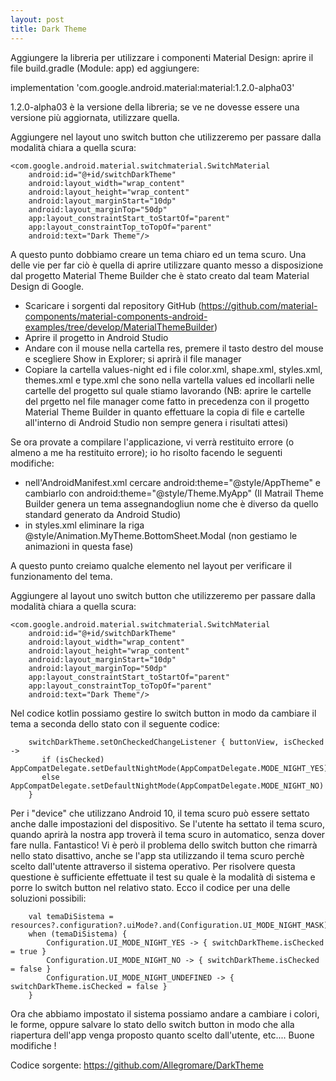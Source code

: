 ```yaml
---
layout: post
title: Dark Theme
---
```




Aggiungere la libreria per utilizzare i componenti Material Design: aprire il file build.gradle (Module: app) ed aggiungere:

implementation 'com.google.android.material:material:1.2.0-alpha03'
    
1.2.0-alpha03 è la versione della libreria; se ve ne dovesse essere una versione più aggiornata, utilizzare quella.

Aggiungere nel layout uno switch button che utilizzeremo per passare dalla modalità chiara a quella scura:


    <com.google.android.material.switchmaterial.SwitchMaterial
        android:id="@+id/switchDarkTheme"
        android:layout_width="wrap_content"
        android:layout_height="wrap_content"
        android:layout_marginStart="10dp"
        android:layout_marginTop="50dp"
        app:layout_constraintStart_toStartOf="parent"
        app:layout_constraintTop_toTopOf="parent"
        android:text="Dark Theme"/>


A questo punto dobbiamo creare un tema chiaro ed un tema scuro. Una delle vie per far ciò è quella di aprire utilizzare quanto messo a disposizione dal progetto Material Theme Builder che è stato creato dal team Material Design di Google.

- Scaricare i sorgenti dal repository GitHub (https://github.com/material-components/material-components-android-examples/tree/develop/MaterialThemeBuilder)
- Aprire il progetto in Android Studio
- Andare con il mouse nella cartella res, premere il tasto destro del mouse e scegliere Show in Explorer; si aprirà il file manager
- Copiare la cartella values-night ed i file color.xml, shape.xml, styles.xml, themes.xml e type.xml che sono nella vartella values ed incollarli nelle cartelle del progetto sul quale stiamo lavorando (NB: aprire le cartelle del prgetto nel file manager come fatto in precedenza con il progetto Material Theme Builder in quanto effettuare la copia di file e cartelle all'interno di Android Studio non sempre genera i risultati attesi)

Se ora provate a compilare l'applicazione, vi verrà restituito errore (o almeno a me ha restituito errore); io ho risolto facendo le seguenti modifiche:
- nell'AndroidManifest.xml cercare android:theme="@style/AppTheme" e cambiarlo con android:theme="@style/Theme.MyApp" (Il Matrail Theme Builder genera un tema assegnandogliun nome che è diverso da quello standard generato da Android Studio)
- in styles.xml eliminare la riga <item name="android:windowAnimationStyle">@style/Animation.MyTheme.BottomSheet.Modal</item> (non gestiamo le animazioni in questa fase) 


A questo punto creiamo qualche elemento nel layout per verificare il funzionamento del tema.

Aggiungere al layout uno switch button che utilizzeremo per passare dalla modalità chiara a quella scura:


    <com.google.android.material.switchmaterial.SwitchMaterial
        android:id="@+id/switchDarkTheme"
        android:layout_width="wrap_content"
        android:layout_height="wrap_content"
        android:layout_marginStart="10dp"
        android:layout_marginTop="50dp"
        app:layout_constraintStart_toStartOf="parent"
        app:layout_constraintTop_toTopOf="parent"
        android:text="Dark Theme"/>

Nel codice kotlin possiamo gestire lo switch button in modo da cambiare il tema a seconda dello stato con il seguente codice:

        switchDarkTheme.setOnCheckedChangeListener { buttonView, isChecked ->
           if (isChecked) AppCompatDelegate.setDefaultNightMode(AppCompatDelegate.MODE_NIGHT_YES)
           else AppCompatDelegate.setDefaultNightMode(AppCompatDelegate.MODE_NIGHT_NO)
        }
                
Per i "device" che utilizzano Android 10, il tema scuro può essere settato anche dalle impostazioni del dispositivo. Se l'utente ha settato il tema scuro, quando aprirà la nostra app troverà il tema scuro in automatico, senza dover fare nulla. Fantastico!
Vi è però il problema dello switch button che rimarrà nello stato disattivo, anche se l'app sta utilizzando il tema scuro perchè scelto dall'utente attraverso il sistema operativo. Per risolvere questa questione è sufficiente effettuate il test su quale è la modalità di sistema e porre lo switch button nel relativo stato. Ecco il codice per una delle soluzioni possibili:

        val temaDiSistema = resources?.configuration?.uiMode?.and(Configuration.UI_MODE_NIGHT_MASK)
        when (temaDiSistema) {
            Configuration.UI_MODE_NIGHT_YES -> { switchDarkTheme.isChecked = true }
            Configuration.UI_MODE_NIGHT_NO -> { switchDarkTheme.isChecked = false }
            Configuration.UI_MODE_NIGHT_UNDEFINED -> { switchDarkTheme.isChecked = false }
        }


Ora che abbiamo impostato il sistema possiamo andare a cambiare i colori, le forme, oppure salvare lo stato dello switch button in modo che alla riapertura dell'app venga proposto quanto scelto dall'utente, etc.... Buone modifiche ! 

Codice sorgente: https://github.com/Allegromare/DarkTheme
